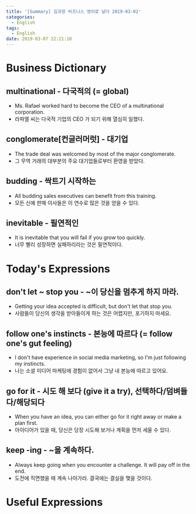 ```yaml
---
title: '[Summary] 김과장 비즈니스 영어로 날다 2019-03-02'
categories:
  - English
tags:
  - English
date: 2019-03-07 22:21:10
---
```


# Business Dictionary

## multinational - 다국적의 (= global)
- Ms. Rafael worked hard to become the CEO of a multinational corporation.
- 라파엘 씨는 다국적 기업의 CEO 가 되기 위해 열심히 일했다.

## conglomerate[컨글러머럿] - 대기업
- The trade deal was welcomed by most of the major conglomerate.
- 그 무역 거래의 대부분의 주요 대기업들로부터 환영을 받았다. 

## budding - 싹트기 시작하는
- All budding sales executives can benefit from this training.
- 모든 신예 판매 이사들은 이 연수로 많은 것을 얻을 수 있다.

## inevitable - 필연적인
- It is inevitable that you will fail if you grow too quickly.
- 너무 빨리 성장하면 실패하리라는 것은 필연적이다.

# Today's Expressions

## don't let ~ stop you - ~이 당신을 멈추게 하지 마라.
- Getting your idea accepted is difficult, but don't let that stop you.
- 사람들이 당신의 생각을 받아들이게 하는 것은 어렵지만, 포기하지 마세요.

## follow one's instincts - 본능에 따르다 (= follow one's gut feeling)
- I don't have experience in social media marketing, so I'm just following my instincts.
- 나는 소셜 미디어 마케팅에 경험이 없어서 그냥 내 본능에 따르고 있어요.

## go for it - 시도 해 보다 (give it a try), 선택하다/덤벼들다/해당되다
- When you have an idea, you can either go for it right away or make a plan first.
- 아이디어가 있을 때, 당신은 당장 시도해 보거나 계획을 먼저 세울 수 있다.

## keep -ing - ~을 계속하다.
- Always keep going when you encounter a challenge. It will pay off in the end.
- 도전에 직면했을 때 계속 나아가라. 결국에는 결실을 맺을 것이다.

# Useful Expressions